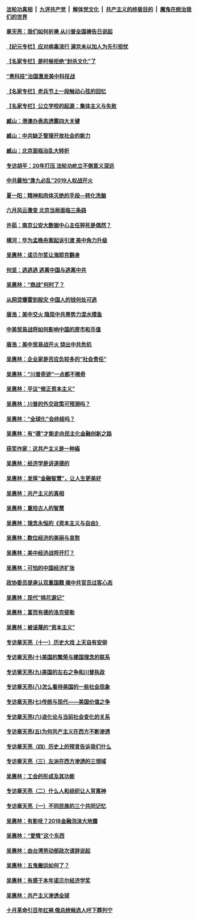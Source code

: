 ####  [法轮功真相](../../../../basic/blob/master/README.md?t=06210131) &nbsp;|&nbsp; [九评共产党](../../../../9ping.md/blob/master/README.md?t=06210131) &nbsp;|&nbsp; [解体党文化](../../../../jtdwh.md/blob/master/README.md?t=06210131)  &nbsp;|&nbsp; [共产主义的终极目的](../../../../gczydzjmd.md/blob/master/README.md?t=06210131) &nbsp;|&nbsp; [魔鬼在统治我们的世界](../../../../mgztzwmdsj.md/blob/master/README.md?t=06210131) 

#### [章天亮：我们如何祈祷 从川普全国祷告日说起](../pages/nsc423/n11944627.md?t=06210131) 

#### [【纪元专栏】应对病毒流行 渥京未以加人为先引担忧](../pages/nsc423/n11875714.md?t=06210131) 

#### [【名家专栏】是时候拒绝“封杀文化”了](../pages/nsc423/n11814093.md?t=06210131) 

#### [“黑科技”治国激发美中科技战](../pages/nsc423/n11638056.md?t=06210131) 

#### [【名家专栏】老兵节上一段触动心弦的回忆](../pages/nsc423/n11646016.md?t=06210131) 

#### [【名家专栏】公立学校的起源：集体主义与失败](../pages/nsc423/n11601833.md?t=06210131) 

#### [臧山：港澳办表态透露四大关键](../pages/nsc423/n11421628.md?t=06210131) 

#### [臧山：中共缺乏管理开放社会的能力](../pages/nsc423/n11407457.md?t=06210131) 

#### [臧山：北京面临治乱大转折](../pages/nsc423/n11406895.md?t=06210131) 

#### [专访胡平：20年打压 法轮功屹立不倒意义深远](../pages/nsc423/n11398800.md?t=06210131) 

#### [中共最怕“逢九必乱”2019人权战开火](../pages/nsc423/n11385248.md?t=06210131) 

#### [夏一阳：精神和肉体灭绝的手段—转化洗脑](../pages/nsc423/n11368250.md?t=06210131) 

#### [六月风云激变 北京当局面临三条路](../pages/nsc423/n11313668.md?t=06210131) 

#### [许茹：南京公安大数据中心主任猝死是偶然？](../pages/nsc423/n11064744.md?t=06210131) 

#### [横河：华为孟晚舟案起诉引渡 美中角力升级](../pages/nsc423/n11027230.md?t=06210131) 

#### [吴惠林：诺贝尔奖让海耶克翻身](../pages/nsc423/n10890049.md?t=06210131) 

#### [何坚：逃逃逃 逃离中国与逃离中共](../pages/nsc423/n10592891.md?t=06210131) 

#### [吴惠林：“商战”何时了？](../pages/nsc423/n10573558.md?t=06210131) 

#### [从网贷爆雷到股灾 中国人的钱何处可逃](../pages/nsc423/n10572800.md?t=06210131) 

#### [唐浩：美中交火 隐现中共黑势力混水摸鱼](../pages/nsc423/n10544040.md?t=06210131) 

#### [中美贸易战将如何影响中国的房市和币值](../pages/nsc423/n10543697.md?t=06210131) 

#### [唐浩：美中贸易战开火 烧出中共危机](../pages/nsc423/n10540126.md?t=06210131) 

#### [吴惠林：企业家是否应负较多的“社会责任”](../pages/nsc423/n10535022.md?t=06210131) 

#### [吴惠林：“川普奇迹”一点都不稀奇](../pages/nsc423/n10512808.md?t=06210131) 

#### [吴惠林：平议“修正资本主义”](../pages/nsc423/n10495724.md?t=06210131) 

#### [吴惠林：川普的外交政策可预测吗？](../pages/nsc423/n10462387.md?t=06210131) 

#### [吴惠林：“全球化”会终结吗？](../pages/nsc423/n10452838.md?t=06210131) 

#### [吴惠林：有“德”才能走向民主化金融创新之路](../pages/nsc423/n10432292.md?t=06210131) 

#### [获奖作家：这共产主义是一种癌](../pages/nsc423/n10431541.md?t=06210131) 

#### [吴惠林：经济学是讲道德的](../pages/nsc423/n10398014.md?t=06210131) 

#### [吴惠林：发挥“金融智慧”，让人生更美好](../pages/nsc423/n10375019.md?t=06210131) 

#### [吴惠林：共产主义的真相](../pages/nsc423/n10351394.md?t=06210131) 

#### [吴惠林：重拾古人的智慧](../pages/nsc423/n10337691.md?t=06210131) 

#### [吴惠林：理念永恒的《资本主义与自由》](../pages/nsc423/n10316274.md?t=06210131) 

#### [吴惠林：数位经济的美丽与哀愁](../pages/nsc423/n10292946.md?t=06210131) 

#### [吴惠林：美中经济战将开打？](../pages/nsc423/n10258825.md?t=06210131) 

#### [吴惠林：可怕的中国经济扩张](../pages/nsc423/n10219147.md?t=06210131) 

#### [政协委员提承认双重国籍 揭中共官员过客心态](../pages/nsc423/n10208809.md?t=06210131) 

#### [吴惠林：现代“桃花源记”](../pages/nsc423/n10185234.md?t=06210131) 

#### [吴惠林：富而有德的洛克斐勒](../pages/nsc423/n10142264.md?t=06210131) 

#### [吴惠林：被诬蔑的“资本主义”](../pages/nsc423/n10124816.md?t=06210131) 

#### [专访章天亮（十一）历史大戏 上天自有安排](../pages/nsc423/n10094905.md?t=06210131) 

#### [专访章天亮(十)美国的繁荣与建国理念的联系](../pages/nsc423/n10094899.md?t=06210131) 

#### [专访章天亮(九)美国的左右之争和川普执政](../pages/nsc423/n10094889.md?t=06210131) 

#### [专访章天亮(八)怎么看待美国的一些社会现象](../pages/nsc423/n10094857.md?t=06210131) 

#### [专访章天亮(七)传统与现代——美国价值之争](../pages/nsc423/n10093140.md?t=06210131) 

#### [专访章天亮(六)进化论与当前社会变化的关系](../pages/nsc423/n10092036.md?t=06210131) 

#### [专访章天亮(五)为何共产主义在西方不断渗透](../pages/nsc423/n10083620.md?t=06210131) 

#### [专访章天亮（四）历史上的预言告诉我们什么](../pages/nsc423/n10083606.md?t=06210131) 

#### [专访章天亮（三）左派在西方渗透的三领域](../pages/nsc423/n10081115.md?t=06210131) 

#### [吴惠林：工会的形成及其功能](../pages/nsc423/n10080633.md?t=06210131) 

#### [专访章天亮（二）什么人和组织让人背离神](../pages/nsc423/n10076637.md?t=06210131) 

#### [专访章天亮（一）不同民族的三个共同记忆](../pages/nsc423/n10074188.md?t=06210131) 

#### [吴惠林：有影呒？2018金融泡沫大地震](../pages/nsc423/n10040534.md?t=06210131) 

#### [吴惠林：“爱情”这个东西](../pages/nsc423/n10019423.md?t=06210131) 

#### [吴惠林：由台湾劳动部政次请辞说起](../pages/nsc423/n9979679.md?t=06210131) 

#### [吴惠林：五鬼搬运如何了？](../pages/nsc423/n9925338.md?t=06210131) 

#### [吴惠林：有感于本年诺贝尔经济学奖](../pages/nsc423/n9871883.md?t=06210131) 

#### [吴惠林：共产主义渗透全球](../pages/nsc423/n9812748.md?t=06210131) 

#### [十月革命引百年红祸 俄总统候选人吁下葬列宁](../pages/nsc423/n9810182.md?t=06210131) 

